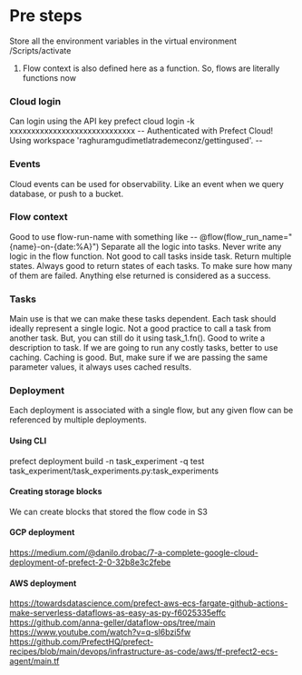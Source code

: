 # Pre steps
Store all the environment variables in the virtual environment /Scripts/activate

1. Flow context is also defined here as a function. So, flows are literally functions now

### Cloud login
Can login using the API key
prefect cloud login -k xxxxxxxxxxxxxxxxxxxxxxxxxxxxx
-- Authenticated with Prefect Cloud! Using workspace 'raghuramgudimetlatrademeconz/gettingused'. --

### Events
Cloud events can be used for observability. Like an event when we query database, or push to a bucket.

### Flow context
Good to use flow-run-name with something like -- @flow(flow_run_name="{name}-on-{date:%A}")
Separate all the logic into tasks. Never write any logic in the flow function.
Not good to call tasks inside task.
Return multiple states. Always good to return states of each tasks. To make sure how many of them are failed.
Anything else returned is considered as a success.

### Tasks
Main use is that we can make these tasks dependent.
Each task should ideally represent a single logic.
Not a good practice to call a task from another task. But, you can still do it using task_1.fn().
Good to write a description to task.
If we are going to run any costly tasks, better to use caching. Caching is good. But, make sure if we are passing the same parameter values, it always uses cached results.

### Deployment
Each deployment is associated with a single flow, but any given flow can be referenced by multiple deployments.

#### Using CLI
prefect deployment build -n task_experiment -q test task_experiment/task_experiments.py:task_experiments

#### Creating storage blocks
We can create blocks that stored the flow code in S3

#### GCP deployment
https://medium.com/@danilo.drobac/7-a-complete-google-cloud-deployment-of-prefect-2-0-32b8e3c2febe
#### AWS deployment
https://towardsdatascience.com/prefect-aws-ecs-fargate-github-actions-make-serverless-dataflows-as-easy-as-py-f6025335effc
https://github.com/anna-geller/dataflow-ops/tree/main
https://www.youtube.com/watch?v=q-sl6bzi5fw
https://github.com/PrefectHQ/prefect-recipes/blob/main/devops/infrastructure-as-code/aws/tf-prefect2-ecs-agent/main.tf